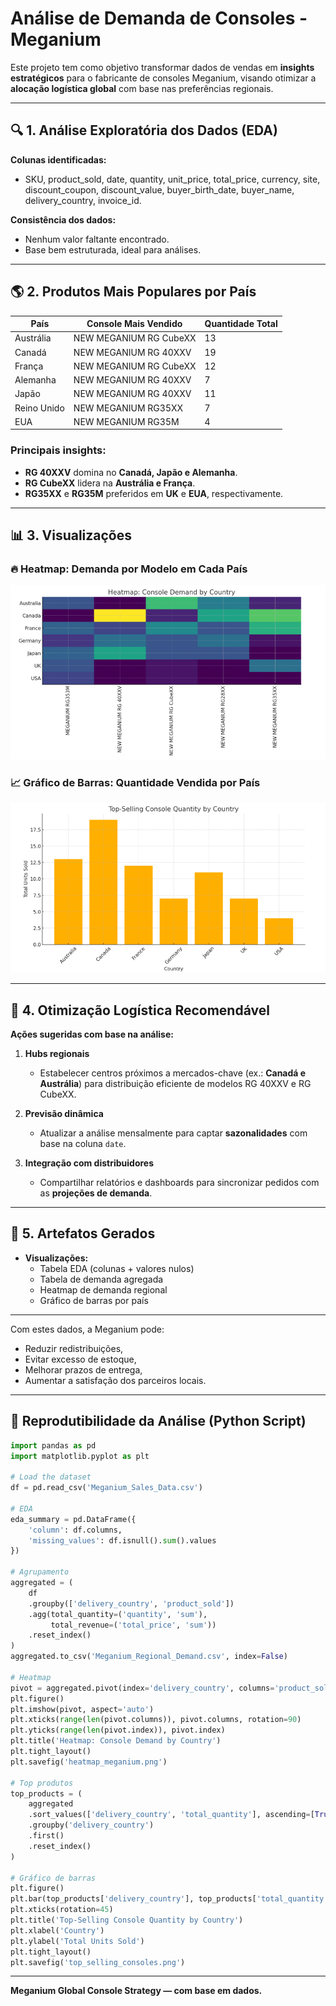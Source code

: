 
# Análise de Demanda de Consoles - Meganium

Este projeto tem como objetivo transformar dados de vendas em **insights estratégicos** para o fabricante de consoles Meganium, visando otimizar a **alocação logística global** com base nas preferências regionais.

---

## 🔍 1. Análise Exploratória dos Dados (EDA)

**Colunas identificadas:**
- SKU, product_sold, date, quantity, unit_price, total_price, currency, site, discount_coupon, discount_value, buyer_birth_date, buyer_name, delivery_country, invoice_id.

**Consistência dos dados:**
- Nenhum valor faltante encontrado.
- Base bem estruturada, ideal para análises.

---

## 🌎 2. Produtos Mais Populares por País

| País       | Console Mais Vendido         | Quantidade Total |
|------------|------------------------------|------------------|
| Austrália  | NEW MEGANIUM RG CubeXX       | 13               |
| Canadá     | NEW MEGANIUM RG 40XXV        | 19               |
| França     | NEW MEGANIUM RG CubeXX       | 12               |
| Alemanha   | NEW MEGANIUM RG 40XXV        | 7                |
| Japão      | NEW MEGANIUM RG 40XXV        | 11               |
| Reino Unido| NEW MEGANIUM RG35XX          | 7                |
| EUA        | NEW MEGANIUM RG35M           | 4                |

### Principais insights:
- **RG 40XXV** domina no **Canadá, Japão e Alemanha**.
- **RG CubeXX** lidera na **Austrália e França**.
- **RG35XX** e **RG35M** preferidos em **UK** e **EUA**, respectivamente.

---

## 📊 3. Visualizações

### 🔥 Heatmap: Demanda por Modelo em Cada País
![Heatmap](./figures/heatmap_meganium.png)

### 📈 Gráfico de Barras: Quantidade Vendida por País
![Bar Chart](./figures/top_selling_consoles.png)

---

## 🚚 4. Otimização Logística Recomendável

**Ações sugeridas com base na análise:**

1. **Hubs regionais**
   - Estabelecer centros próximos a mercados-chave (ex.: **Canadá e Austrália**) para distribuição eficiente de modelos RG 40XXV e RG CubeXX.

2. **Previsão dinâmica**
   - Atualizar a análise mensalmente para captar **sazonalidades** com base na coluna `date`.

3. **Integração com distribuidores**
   - Compartilhar relatórios e dashboards para sincronizar pedidos com as **projeções de demanda**.

---

## 📁 5. Artefatos Gerados

- **Visualizações:**
  - Tabela EDA (colunas + valores nulos)
  - Tabela de demanda agregada
  - Heatmap de demanda regional
  - Gráfico de barras por país

---

Com estes dados, a Meganium pode:
- Reduzir redistribuições,
- Evitar excesso de estoque,
- Melhorar prazos de entrega,
- Aumentar a satisfação dos parceiros locais.

---

## 🧠 Reprodutibilidade da Análise (Python Script)

```python
import pandas as pd
import matplotlib.pyplot as plt

# Load the dataset
df = pd.read_csv('Meganium_Sales_Data.csv')

# EDA
eda_summary = pd.DataFrame({
    'column': df.columns,
    'missing_values': df.isnull().sum().values
})

# Agrupamento
aggregated = (
    df
    .groupby(['delivery_country', 'product_sold'])
    .agg(total_quantity=('quantity', 'sum'),
         total_revenue=('total_price', 'sum'))
    .reset_index()
)
aggregated.to_csv('Meganium_Regional_Demand.csv', index=False)

# Heatmap
pivot = aggregated.pivot(index='delivery_country', columns='product_sold', values='total_quantity').fillna(0)
plt.figure()
plt.imshow(pivot, aspect='auto')
plt.xticks(range(len(pivot.columns)), pivot.columns, rotation=90)
plt.yticks(range(len(pivot.index)), pivot.index)
plt.title('Heatmap: Console Demand by Country')
plt.tight_layout()
plt.savefig('heatmap_meganium.png')

# Top produtos
top_products = (
    aggregated
    .sort_values(['delivery_country', 'total_quantity'], ascending=[True, False])
    .groupby('delivery_country')
    .first()
    .reset_index()
)

# Gráfico de barras
plt.figure()
plt.bar(top_products['delivery_country'], top_products['total_quantity'], color='orange')
plt.xticks(rotation=45)
plt.title('Top-Selling Console Quantity by Country')
plt.xlabel('Country')
plt.ylabel('Total Units Sold')
plt.tight_layout()
plt.savefig('top_selling_consoles.png')
```

---

**Meganium Global Console Strategy — com base em dados.**
